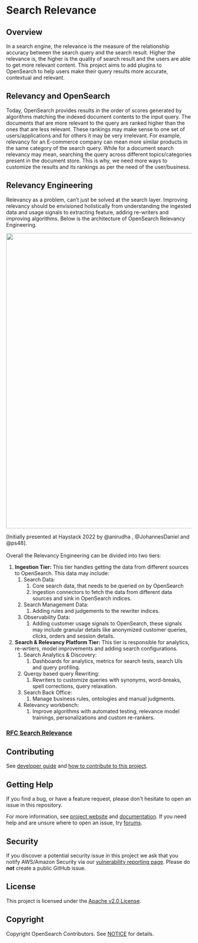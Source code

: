 # Search Relevance

## Overview

In a search engine, the relevance is the measure of the relationship accuracy between the search query and the search result. Higher the relevance is, the higher is the quality of search result and the users are able to get more relevant content. This project aims to add plugins to OpenSearch to help users make their query results more accurate, contextual and relevant.

## Relevancy and OpenSearch

Today, OpenSearch provides results in the order of scores generated by algorithms matching the indexed document contents to the input query. The documents that are more relevant to the query are ranked higher than the ones that are less relevant. These rankings may make sense to one set of users/applications and for others it may be very irrelevant. For example, relevancy for an E-commerce company can mean more similar products in the same category of the search query. While for a document search relevancy may mean, searching the query across different topics/categories present in the document store. This is why, we need more ways to customize the results and its rankings as per the need of the user/business. 

## Relevancy Engineering 

Relevancy as a problem, can’t just be solved at the search layer. Improving relevancy should be envisioned holistically from understanding the ingested data and usage signals to extracting feature, adding re-writers and improving algorithms. Below is the architecture of OpenSearch Relevancy Engineering.

<p align="center">
  <img src="https://user-images.githubusercontent.com/4348487/177386838-d4ce2e6a-04e1-4e50-b644-cc46ed93a0a5.png"  width="800" />
</p>
[Initially presented at Haystack 2022 by @anirudha , @JohannesDaniel  and  @ps48].
<br />
<br />
Overall the Relevancy Engineering can be divided into two tiers:

1. **Ingestion Tier:** This tier handles getting the data from different sources to OpenSearch. This data may include:
    1. Search Data:
        1. Core search data, that needs to be queried on by OpenSearch
        2. Ingestion connectors to fetch the data from different data sources and sink in OpenSearch indices.
    2. Search Management Data:
        1. Adding rules and judgements to the rewriter indices.
    3. Observability Data:
        1. Adding customer usage signals to OpenSearch, these signals may include granular details like anonymized customer queries, clicks, orders and session details. 
2. **Search & Relevancy Platform Tier:** This tier is responsible for analytics, re-wrtiers, model improvements and adding search configurations. 
    1. Search Analytics & Discovery:
        1. Dashboards for analytics, metrics for search tests, search UIs and query profiling. 
    2. Querqy based query Rewriting:
        1. Rewriters to customize queries with synonyms, word-breaks, spell corrections, query relaxation. 
    3. Search Back Office:
        1. Manage business rules, ontologies and manual judgments.  
    4. Relevancy workbench:
        1. Improve algorithms with automated testing, relevance model trainings, personalizations and custom re-rankers. 
### [RFC Search Relevance](https://github.com/opensearch-project/search-processor/issues/1)

## Contributing

See [developer guide](https://github.com/opensearch-project/opensearch-plugins/blob/main/BUILDING.md#developing-new-plugins-for-opensearch) and [how to contribute to this project](CONTRIBUTING.md).

## Getting Help

If you find a bug, or have a feature request, please don't hesitate to open an issue in this repository.

For more information, see [project website](https://opensearch.org/) and [documentation](https://opensearch.org/docs). If you need help and are unsure where to open an issue, try [forums](https://forum.opensearch.org/).

## Security

If you discover a potential security issue in this project we ask that you notify AWS/Amazon Security via our [vulnerability reporting page](http://aws.amazon.com/security/vulnerability-reporting/). Please do **not** create a public GitHub issue.

## License

This project is licensed under the [Apache v2.0 License](LICENSE).

## Copyright

Copyright OpenSearch Contributors. See [NOTICE](NOTICE) for details.
